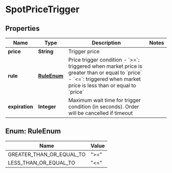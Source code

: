 
# SpotPriceTrigger

## Properties

Name | Type | Description | Notes
------------ | ------------- | ------------- | -------------
**price** | **String** | Trigger price | 
**rule** | [**RuleEnum**](#RuleEnum) | Price trigger condition  - &#x60;&gt;&#x3D;&#x60;: triggered when market price is greater than or equal to &#x60;price&#x60; - &#x60;&lt;&#x3D;&#x60;: triggered when market price is less than or equal to &#x60;price&#x60;  | 
**expiration** | **Integer** | Maximum wait time for trigger condition (in seconds). Order will be cancelled if timeout | 

## Enum: RuleEnum

Name | Value
---- | -----
GREATER_THAN_OR_EQUAL_TO | &quot;&gt;&#x3D;&quot;
LESS_THAN_OR_EQUAL_TO | &quot;&lt;&#x3D;&quot;


